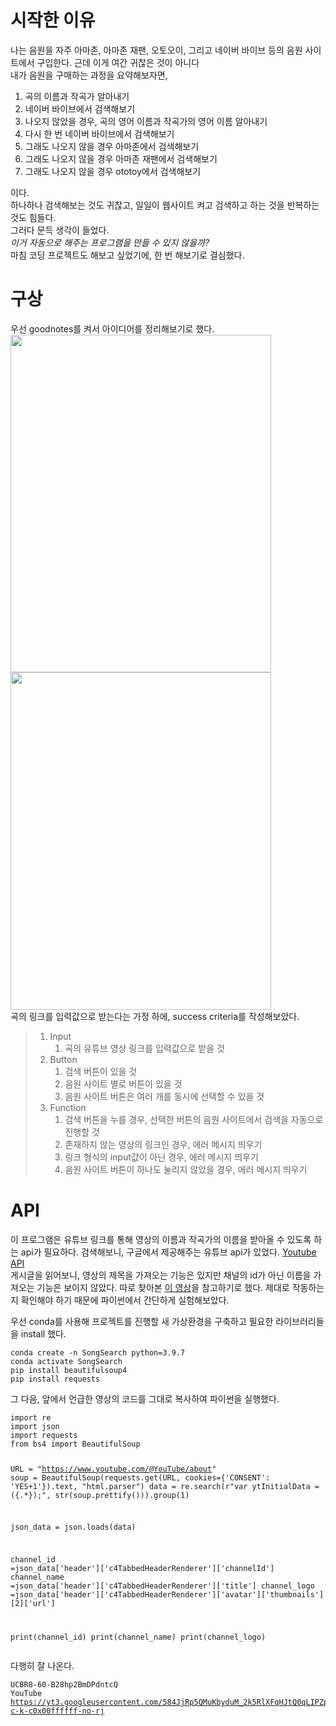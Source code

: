 시작한 이유
=====
나는 음원을 자주 아마존, 아마존 재팬, 오토오이, 그리고 네이버 바이브 등의 음원 사이트에서 구입한다. 근데 이게 여간 귀찮은 것이 아니다
<br> 내가 음원을 구매하는 과정을 요약해보자면,
<ol>
  <li>곡의 이름과 작곡가 알아내기</li>
  <li>네이버 바이브에서 검색해보기</li>
  <li>나오지 않았을 경우, 곡의 영어 이름과 작곡가의 영어 이름 알아내기</li>
  <li>다시 한 번 네이버 바이브에서 검색해보기</li>
  <li>그래도 나오지 않을 경우 아마존에서 검색해보기</li>
  <li>그래도 나오지 않을 경우 아마존 재팬에서 검색해보기</li>
  <li>그래도 나오지 않을 경우 ototoy에서 검색해보기</li>
</ol>
이다.
<br>하나하나 검색해보는 것도 귀찮고, 일일이 웹사이트 켜고 검색하고 하는 것을 반복하는 것도 힘들다.
<br>그러다 문득 생각이 들었다.
<br><i>이거 자동으로 해주는 프로그램을 만들 수 있지 않을까?</i>
<br>마침 코딩 프로젝트도 해보고 싶었기에, 한 번 해보기로 결심했다.

구상
=====
우선 goodnotes를 켜서 아이디어를 정리해보기로 했다.
<br><img src="https://github.com/Testen10/SongSearch/assets/140326092/fa6c891e-ca32-4fc4-9da2-5321d64ca5e7" width="417" height="540">
<img src="https://github.com/Testen10/SongSearch/assets/140326092/f4e0ba93-9c12-4f23-a5cc-cc0474c5dba9" width="417" height="540">
<br>곡의 링크를 입력값으로 받는다는 가정 하에, success criteria를 작성해보았다.
> <ol>
> <li>Input
>  <ol>
>   <li>곡의 유튜브 영상 링크를 입력값으로 받을 것</li>
>   </ol>
>  </li>
> <li>Button
>  <ol>
>   <li>검색 버튼이 있을 것</li>
>   <li>음원 사이트 별로 버튼이 있을 것</li>
>   <li>음원 사이트 버튼은 여러 개를 동시에 선택할 수 있을 것</li>
>   </ol>
>  </li>
> <li>Function
>  <ol>
>   <li>검색 버튼을 누를 경우, 선택한 버튼의 음원 사이트에서 검색을 자동으로 진행할 것</li>
>   <li>존재하지 않는 영상의 링크인 경우, 에러 메시지 띄우기</li>
>   <li>링크 형식의 input값이 아닌 경우, 에러 메시지 띄우기</li>
>   <li>음원 사이트 버튼이 하나도 눌리지 않았을 경우, 에러 메시지 띄우기</li>
>   </ol>
>  </li>
> </ol>

API
=====
이 프로그램은 유튜브 링크를 통해 영상의 이름과 작곡가의 이름을 받아올 수 있도록 하는 api가 필요하다. 검색해보니, 구글에서 제공해주는 유튜브 api가 있었다.
<a href="https://developers.google.com/youtube/v3/getting-started?hl=ko" target="_blank">Youtube API</a>
<br>게시글을 읽어보니, 영상의 제목을 가져오는 기능은 있지만 채널의 id가 아닌 이름을 가져오는 기능은 보이지 않았다. 따로 찾아본 <a href="https://youtu.be/KcPimbou-kI" target="_blank">이 영상</a>을 참고하기로 했다. 제대로 작동하는지 확인해야 하기 때문에 파이썬에서 간단하게 실험해보았다.
<p> 우선 conda를 사용해 프로젝트를 진행할 새 가상환경을 구축하고 필요한 라이브러리들을 install 했다.<br>
<pre><code>conda create -n SongSearch python=3.9.7
conda activate SongSearch
pip install beautifulsoup4
pip install requests
</code></pre>
그 다음, 앞에서 언급한 영상의 코드를 그대로 복사하여 파이썬을 실행했다.
<code><pre>import re
import json
import requests
from bs4 import BeautifulSoup

URL = "https://www.youtube.com/@YouTube/about"
soup = BeautifulSoup(requests.get(URL, cookies={'CONSENT': 'YES+1'}).text, "html.parser")
data = re.search(r"var ytInitialData = ({.*});", str(soup.prettify())).group(1)

json_data = json.loads(data)

channel_id =json_data['header']['c4TabbedHeaderRenderer']['channelId']
channel_name =json_data['header']['c4TabbedHeaderRenderer']['title']
channel_logo =json_data['header']['c4TabbedHeaderRenderer']['avatar']['thumbnails'][2]['url']

print(channel_id)
print(channel_name)
print(channel_logo) </code></pre>
다행히 잘 나온다.
<code><pre>UCBR8-60-B28hp2BmDPdntcQ
YouTube
https://yt3.googleusercontent.com/584JjRp5QMuKbyduM_2k5RlXFqHJtQ0qLIPZpwbUjMJmgzZngHcam5JMuZQxyzGMV5ljwJRl0Q=s176-c-k-c0x00ffffff-no-rj
</code></pre>
